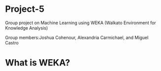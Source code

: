 # Project-5
Group project on Machine Learning using WEKA (Walkato Environment for Knowledge Analysis)

Group members:Joshua Cohenour, Alexandria Carmichael, and Miguel Castro



# What is WEKA?
